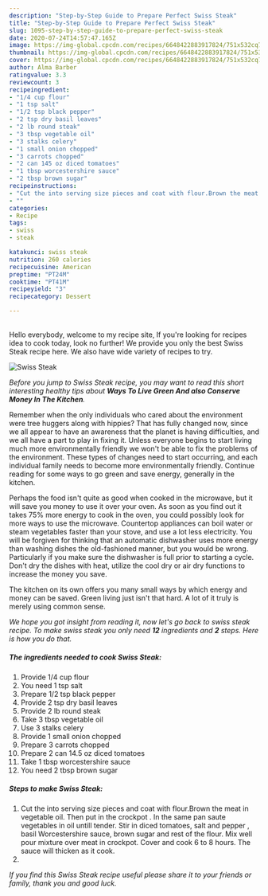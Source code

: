 ```yaml
---
description: "Step-by-Step Guide to Prepare Perfect Swiss Steak"
title: "Step-by-Step Guide to Prepare Perfect Swiss Steak"
slug: 1095-step-by-step-guide-to-prepare-perfect-swiss-steak
date: 2020-07-24T14:57:47.165Z
image: https://img-global.cpcdn.com/recipes/6648422883917824/751x532cq70/swiss-steak-recipe-main-photo.jpg
thumbnail: https://img-global.cpcdn.com/recipes/6648422883917824/751x532cq70/swiss-steak-recipe-main-photo.jpg
cover: https://img-global.cpcdn.com/recipes/6648422883917824/751x532cq70/swiss-steak-recipe-main-photo.jpg
author: Alma Barber
ratingvalue: 3.3
reviewcount: 3
recipeingredient:
- "1/4 cup flour"
- "1 tsp salt"
- "1/2 tsp black pepper"
- "2 tsp dry basil leaves"
- "2 lb round steak"
- "3 tbsp vegetable oil"
- "3 stalks celery"
- "1 small onion chopped"
- "3 carrots chopped"
- "2 can 145 oz diced tomatoes"
- "1 tbsp worcestershire sauce"
- "2 tbsp brown sugar"
recipeinstructions:
- "Cut the into serving size pieces and coat with flour.Brown the meat in vegetable oil. Then put in the crockpot . In the same pan saute vegetables in oil untill tender. Stir in diced tomatoes, salt and pepper , basil Worcestershire sauce, brown sugar and rest of the flour. Mix well  pour mixture over meat in crockpot. Cover and cook 6 to 8 hours. The sauce will thicken as it cook."
- ""
categories:
- Recipe
tags:
- swiss
- steak

katakunci: swiss steak 
nutrition: 260 calories
recipecuisine: American
preptime: "PT24M"
cooktime: "PT41M"
recipeyield: "3"
recipecategory: Dessert

---
```

<br>
Hello everybody, welcome to my recipe site, If you're looking for recipes idea to cook today, look no further! We provide you only the best Swiss Steak recipe here. We also have wide variety of recipes to try.
<br>


![Swiss Steak](https://img-global.cpcdn.com/recipes/6648422883917824/751x532cq70/swiss-steak-recipe-main-photo.jpg)

<i>Before you jump to Swiss Steak recipe, you may want to read this short interesting healthy tips about 
<strong>Ways To Live Green And also Conserve Money In The Kitchen</strong>.</i>
</br>

Remember when the only individuals who cared about the environment were tree huggers along with hippies? That has fully changed now, since we all appear to have an awareness that the planet is having difficulties, and we all have a part to play in fixing it. Unless everyone begins to start living much more environmentally friendly we won't be able to fix the problems of the environment. These types of changes need to start occurring, and each individual family needs to become more environmentally friendly. Continue reading for some ways to go green and save energy, generally in the kitchen.

Perhaps the food isn't quite as good when cooked in the microwave, but it will save you money to use it over your oven. As soon as you find out it takes 75% more energy to cook in the oven, you could possibly look for more ways to use the microwave. Countertop appliances can boil water or steam vegetables faster than your stove, and use a lot less electricity. You will be forgiven for thinking that an automatic dishwasher uses more energy than washing dishes the old-fashioned manner, but you would be wrong. Particularly if you make sure the dishwasher is full prior to starting a cycle. Don't dry the dishes with heat, utilize the cool dry or air dry functions to increase the money you save.

The kitchen on its own offers you many small ways by which energy and money can be saved. Green living just isn't that hard. A lot of it truly is merely using common sense.


<i>We hope you got insight from reading it, now let's go back to swiss steak recipe. To make swiss steak you only need <strong>12</strong> ingredients and <strong>2</strong> steps. Here is how you do that.
</i>

##### The ingredients needed to cook Swiss Steak:

1. Provide 1/4 cup flour
1. You need 1 tsp salt
1. Prepare 1/2 tsp black pepper
1. Provide 2 tsp dry basil leaves
1. Provide 2 lb round steak
1. Take 3 tbsp vegetable oil
1. Use 3 stalks celery
1. Provide 1 small onion chopped
1. Prepare 3 carrots chopped
1. Prepare 2 can 14.5 oz diced tomatoes
1. Take 1 tbsp worcestershire sauce
1. You need 2 tbsp brown sugar


##### Steps to make Swiss Steak:

1. Cut the into serving size pieces and coat with flour.Brown the meat in vegetable oil. Then put in the crockpot . In the same pan saute vegetables in oil untill tender. Stir in diced tomatoes, salt and pepper , basil Worcestershire sauce, brown sugar and rest of the flour. Mix well  pour mixture over meat in crockpot. Cover and cook 6 to 8 hours. The sauce will thicken as it cook.
1. 


<i>If you find this Swiss Steak recipe useful please share it to your friends or family, thank you and good luck.</i>
